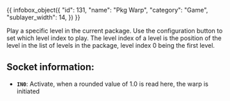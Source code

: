 {{ infobox_object({
	"id": 131,
	"name": "Pkg Warp",
	"category": "Game",
	"sublayer_width": 14,
}) }}

Play a specific level in the current package. Use the configuration button to set which level index to play. The level index of a level is the position of the level in the list of levels in the package, level index 0 being the first level.

## Socket information:
- **`IN0`**: Activate, when a rounded value of 1.0 is read here, the warp is initiated